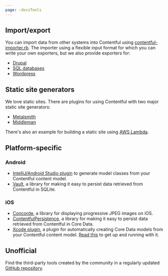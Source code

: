 ```yaml
---
page: :docsTools
---
```


## Import/export

You can import data from other systems into Contentful using [contentful-importer.rb](https://github.com/contentful/contentful-importer.rb). The importer using a flexible input format for which you can write your own exporters, but we also provide exporters for:

- [Drupal](https://github.com/contentful/drupal-exporter.rb)
- [SQL databases](https://github.com/contentful/database-exporter.rb)
- [Wordpress](https://github.com/contentful/wordpress-exporter.rb)

## Static site generators

We love static sites. There are plugins for using Contentful with two major static site generators:

- [Metalsmith](https://github.com/contentful-labs/contentful-metalsmith)
- [Middleman](https://github.com/contentful-labs/contentful_middleman)

There's also an example for building a static site using [AWS Lambda](https://github.com/contentful-labs/contentful-aws-lambda-static).

## Platform-specific

### Android

- [IntelliJ/Android Studio plugin](https://github.com/contentful/cf-generator-intellij) to generate model classes from your Contentful content model.
- [Vault](https://github.com/contentful/vault), a library for making it easy to persist data retrieved from Contentful in SQLite.

### iOS

- [Concorde](https://github.com/contentful-labs/Concorde), a library for displaying progressive JPEG images on iOS.
- [ContentfulPersistence](https://github.com/contentful/contentful-persistence.objc), a library for making it easy to persist data retrieved from Contentful in Core Data.
- [Xcode plugin](https://github.com/contentful/ContentfulXcodePlugin), a plugin for automatically creating Core Data models from your Contentful content model. [Read this](/developers/documentation/tutorials/ios/using-contentful-xcode-plugin/) to get up and running with it.

## Unofficial

Find the third-party tools created by the community in a regularly updated
[GitHub repository](https://github.com/contentful-labs/awesome-contentful#tools).
